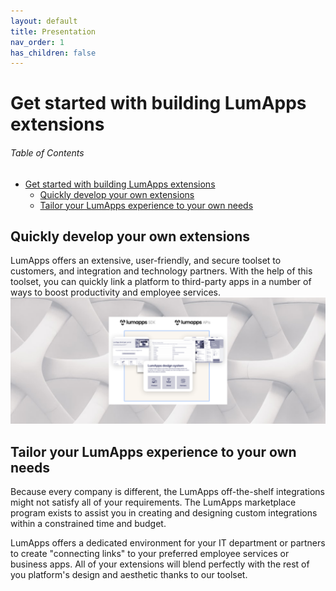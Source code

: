 ```yaml
---
layout: default
title: Presentation
nav_order: 1
has_children: false
---
```


# Get started with building LumApps extensions

<h6>Table of Contents</h6>

- [Get started with building LumApps extensions](#get-started-with-building-lumapps-extensions)
  - [Quickly develop your own extensions](#quickly-develop-your-own-extensions)
  - [Tailor your LumApps experience to your own needs](#tailor-your-lumapps-experience-to-your-own-needs)


## Quickly develop your own extensions
LumApps offers an extensive, user-friendly, and secure toolset to customers, and integration and technology partners. With the help of this toolset, you can quickly link a platform to third-party apps in a number of ways to boost productivity and employee services.
<br/>
![LumApps Developer Program](dev-program-banner.png "LumApps Developer Program")

## Tailor your LumApps experience to your own needs
Because every company is different, the LumApps off-the-shelf integrations might not satisfy all of your requirements. The LumApps marketplace program exists to assist you in creating and designing custom integrations within a constrained time and budget. 

LumApps offers a dedicated environment for your IT department or partners to create "connecting links" to your preferred employee services or business apps. All of your extensions will blend perfectly with the rest of you platform's design and aesthetic thanks to our toolset.